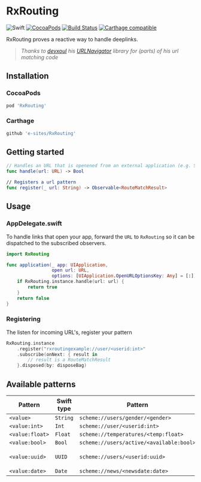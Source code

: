 # RxRouting

![Swift](https://img.shields.io/badge/Swift-5.0-orange.svg)
[![CocoaPods](http://img.shields.io/cocoapods/v/RxRouting.svg)](https://cocoapods.org/pods/RxRouting)
[![Build Status](https://travis-ci.org/e-sites/RxRouting.svg?branch=master)](https://travis-ci.com/e-sites/RxRouting)
[![Carthage compatible](https://img.shields.io/badge/Carthage-compatible-4BC51D.svg?style=flat)](https://github.com/Carthage/Carthage)

RxRouting proves a reactive way to handle deeplinks.

> *Thanks to [devxoul](https://github.com/devxoul) his [URLNavigator](https://github.com/devxoul/URLNavigator) library for (parts) of his url matching code*

## Installation

### CocoaPods

```ruby
pod 'RxRouting'
```

### Carthage

```ruby
github 'e-sites/RxRouting'
```

## Getting started

```swift
// Handles an URL that is openened from an external application (e.g. Safari).
func handle(url: URL) -> Bool

// Registers a url pattern
func register(_ url: String) -> Observable<RouteMatchResult>
```

## Usage

### AppDelegate.swift

To handle links that open your app, forward the `URL` to `RxRouting` so it can be dispatched to the subscribed observers.

```swift
import RxRouting

func application(_ app: UIApplication,
                 open url: URL,
                 options: [UIApplication.OpenURLOptionsKey: Any] = [:]) -> Bool {
    if RxRouting.instance.handle(url: url) {
        return true
    }
    return false
}
```

### Registering

The listen for incoming URL's, register your pattern

```swift
RxRouting.instance
    .register("rxroutingexample://user/<userid:int>"
    .subscribe(onNext: { result in
        // result is a RouteMatchResult
    }.disposed(by: disposeBag)
```

## Available patterns

Pattern|Swift type|Pattern|Example
-|-|-|-
`<value>`|`String`|`scheme://users/gender/<gender>`|`scheme://users/gender/male`
`<value:int>`|`Int`|`scheme://user/<userid:int>`|`scheme://user/5123`
`<value:float>`|`Float`|`scheme://temperatures/<temp:float>`|`scheme://temperatures/31.5`
`<value:bool>`|`Bool`|`scheme://users/active/<available:bool>`|`scheme://users/active/true`
`<value:uuid>`|`UUID`|`scheme://users/<userid:uuid>`|`scheme://users/f3383db8-9a6d-494c-b1af-2438148204c0`
`<value:date>`|`Date`|`scheme://news/<newsdate:date>`|`scheme://news/2019-06-22`